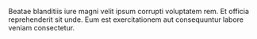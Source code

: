 Beatae blanditiis iure magni velit ipsum corrupti voluptatem rem. Et officia reprehenderit sit unde. Eum est exercitationem aut consequuntur labore veniam consectetur.